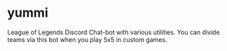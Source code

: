 # yummi
League of Legends Discord Chat-bot with various utilities. You can divide teams via this bot when you play 5x5 in custom games.
